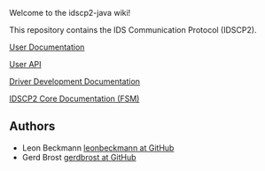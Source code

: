 Welcome to the idscp2-java wiki!

This repository contains the IDS Communication Protocol (IDSCP2).

[User Documentation](./UserDocumentation.md)

[User API](./UserAPI.md)

[Driver Development Documentation](./DriverDevelopment.md)

[IDSCP2 Core Documentation (FSM)](./Idscp2Core.md)

## Authors

- Leon Beckmann [leonbeckmann at GitHub](https://github.com/leonbeckmann)
- Gerd Brost [gerdbrost at GitHub]()


